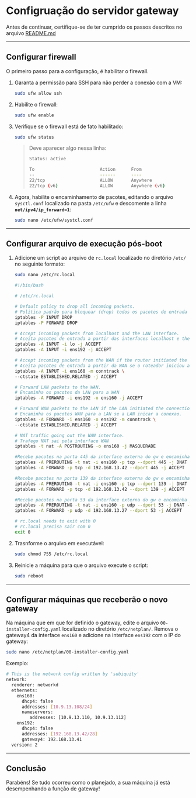 # Configruação do servidor gateway

Antes de continuar, certifique-se de ter cumprido os passos descritos no arquivo [README.md](https://github.com/eduardor0cha/projeto-final-inre/blob/main/README.md)

---

## Configurar firewall

O primeiro passo para a configuração, é habilitar o firewall.

1. Garanta a permissão para SSH para não perder a conexão com a VM:

   ```bash
   sudo ufw allow ssh

   ```

2. Habilite o firewall:

   ```bash
   sudo ufw enable
   ```

3. Verifique se o firewall está de fato habilitado:

   ```bash
   sudo ufw status
   ```

   > Deve aparecer algo nessa linha:
   >
   > ```bash
   > Status: active
   >
   > To                         Action      From
   > --                         ------      ----
   > 22/tcp                     ALLOW       Anywhere
   > 22/tcp (v6)                ALLOW       Anywhere (v6)
   > ```

4. Agora, habilite o encaminhamento de pacotes, editando o arquivo `sysctl.conf` localizado na pasta `/etc/ufw` e descomente a linha **`net/ipv4/ip_forward=1`**:

   ```bash
   sudo nano /etc/ufw/systcl.conf
   ```

---

## Configurar arquivo de execução pós-boot

1. Adicione um script ao arquivo de `rc.local` localizado no diretório `/etc/` no seguinte formato:

   ```bash
   sudo nano /etc/rc.local
   ```

   ```bash
   #!/bin/bash

   # /etc/rc.local

   # Default policy to drop all incoming packets.
   # Politica padrão para bloquear (drop) todos os pacotes de entrada
   iptables -P INPUT DROP
   iptables -P FORWARD DROP

   # Accept incoming packets from localhost and the LAN interface.
   # Aceita pacotes de entrada a partir das interfaces localhost e the LAN.
   iptables -A INPUT -i lo -j ACCEPT
   iptables -A INPUT -i ens192 -j ACCEPT

   # Accept incoming packets from the WAN if the router initiated the connection.
   # Aceita pacotes de entrada a partir da WAN se o roteador iniciou a conexao
   iptables -A INPUT -i ens160 -m conntrack \
   --ctstate ESTABLISHED,RELATED -j ACCEPT

   # Forward LAN packets to the WAN.
   # Encaminha os pacotes da LAN para a WAN
   iptables -A FORWARD -i ens192 -o ens160 -j ACCEPT

   # Forward WAN packets to the LAN if the LAN initiated the connection.
   # Encaminha os pacotes WAN para a LAN se a LAN inicar a conexao.
   iptables -A FORWARD -i ens160 -o ens192 -m conntrack \
   --ctstate ESTABLISHED,RELATED -j ACCEPT

   # NAT traffic going out the WAN interface.
   # Trafego NAT sai pela interface WAN
   iptables -t nat -A POSTROUTING -o ens160 -j MASQUERADE

   #Recebe pacotes na porta 445 da interface externa do gw e encaminha para o servidor interno na porta 445
   iptables -A PREROUTING -t nat -i ens160 -p tcp --dport 445 -j DNAT --to 192.168.13.42:445
   iptables -A FORWARD -p tcp -d 192.168.13.42 --dport 445 -j ACCEPT

   #Recebe pacotes na porta 139 da interface externa do gw e encaminha para o servidor interno na porta 139
   iptables -A PREROUTING -t nat -i ens160 -p tcp --dport 139 -j DNAT --to 192.168.13.42:139
   iptables -A FORWARD -p tcp -d 192.168.13.42 --dport 139 -j ACCEPT

   #Recebe pacotes na porta 53 da interface externa do gw e encaminha para o servidor DNS Master interno na porta 53
   iptables -A PREROUTING -t nat -i ens160 -p udp --dport 53 -j DNAT --to 192.168.13.27:53
   iptables -A FORWARD -p udp -d 192.168.13.27 --dport 53 -j ACCEPT

   # rc.local needs to exit with 0
   # rc.local precisa sair com 0
   exit 0
   ```

2. Trasnforme o arquivo em executável:

   ```bash
   sudo chmod 755 /etc/rc.local
   ```

3. Reinicie a máquina para que o arquivo execute o script:

   ```bash
   sudo reboot
   ```

---

## Configurar máquinas que receberão o novo gateway

Na máquina que em que for definido o gateway, edite o arquivo `00-installer-config.yaml` localizado no diretório `/etc/netplan/`. Remova o gateway4 da interface `ens160` e adicione na interface `ens192` com o IP do gateway:

```bash
sudo nano /etc/netplan/00-installer-config.yaml
```

Exemplo:

```bash
# This is the network config written by 'subiquity'
network:
  renderer: networkd
  ethernets:
    ens160:
      dhcp4: false
      addresses: [10.9.13.108/24]
      nameservers:
         addresses: [10.9.13.110, 10.9.13.112]
    ens192:
      dhcp4: false
      addresses: [192.168.13.42/28]
      gateway4: 192.168.13.41
  version: 2
```

---

## Conclusão

Parabéns! Se tudo ocorreu como o planejado, a sua máquina já está desempenhando a função de gateway!
